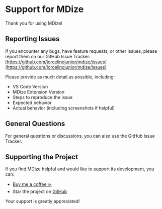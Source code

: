 # Support for MDize

Thank you for using MDize!

## Reporting Issues
If you encounter any bugs, have feature requests, or other issues, please report them on our GitHub Issue Tracker:
[https://github.com/jorcelinojunior/mdize/issues](https://github.com/jorcelinojunior/mdize/issues)

Please provide as much detail as possible, including:
-   VS Code Version
-   MDize Extension Version
-   Steps to reproduce the issue
-   Expected behavior
-   Actual behavior (including screenshots if helpful)

## General Questions
For general questions or discussions, you can also use the GitHub Issue Tracker.

## Supporting the Project
If you find MDize helpful and would like to support its development, you can:
-   [Buy me a coffee ☕](https://www.buymeacoffee.com/jorcelinojunior)
-   Star the project on [GitHub](https://github.com/jorcelinojunior/mdize)

Your support is greatly appreciated!